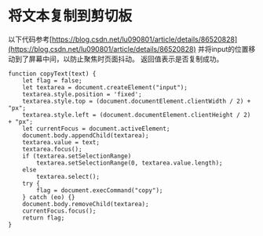 # 将文本复制到剪切板

以下代码参考[https://blog.csdn.net/lu090801/article/details/86520828](https://blog.csdn.net/lu090801/article/details/86520828)
并将input的位置移动到了屏幕中间，以防止聚焦时页面抖动。
返回值表示是否复制成功。
```
function copyText(text) {
    let flag = false;
    let textarea = document.createElement("input");
    textarea.style.position = 'fixed';
    textarea.style.top = (document.documentElement.clientWidth / 2) + "px";
    textarea.style.left = (document.documentElement.clientHeight / 2) + "px";
    let currentFocus = document.activeElement;
    document.body.appendChild(textarea);
    textarea.value = text;
    textarea.focus();
    if (textarea.setSelectionRange)
        textarea.setSelectionRange(0, textarea.value.length);
    else
        textarea.select();
    try {
        flag = document.execCommand("copy");
    } catch (eo) {}
    document.body.removeChild(textarea);
    currentFocus.focus();
    return flag;
}
```